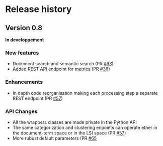 # Release history

## Version 0.8

**In developpement**

### New features  

 * Document search and semantic search (PR [#63](https://github.com/FreeDiscovery/FreeDiscovery/pull/63))
 * Added REST API endpoint for metrics (PR [#36](https://github.com/FreeDiscovery/FreeDiscovery/pull/36)) 

### Enhancements
 
 * In depth code reorganisation making each processing step a separate REST endpoint (PR [#57](https://github.com/FreeDiscovery/FreeDiscovery/pull/57))

### API Changes
 
 * All the wrappers classes are made private in the Python API
 * The same categorization and clustering enpoints can operate ether in the document-term space or in the LSI space (PR [#57](https://github.com/FreeDiscovery/FreeDiscovery/pull/57))
 * More rubust default parameters (PR [#65](https://github.com/FreeDiscovery/FreeDiscovery/pull/65)
